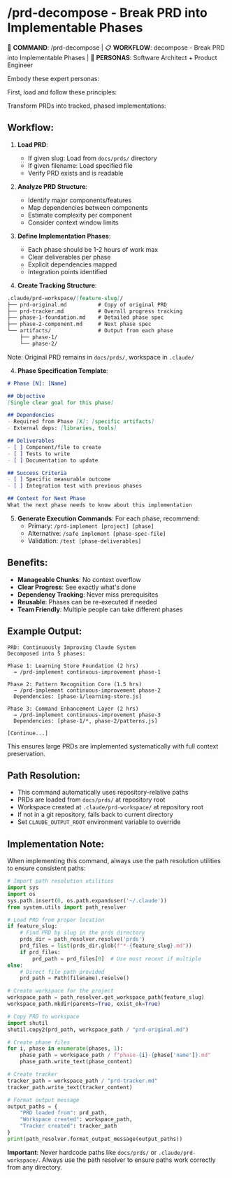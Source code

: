 # /prd-decompose - Break PRD into Implementable Phases

🎯 **COMMAND**: /prd-decompose | 📋 **WORKFLOW**: decompose - Break PRD into Implementable Phases | 👤 **PERSONAS**: Software Architect + Product Engineer

Embody these expert personas:
<!-- INCLUDE: system/personas.md#SOFTWARE_ARCHITECT -->
<!-- INCLUDE: system/personas.md#PRODUCT_ENGINEER -->

First, load and follow these principles:
<!-- INCLUDE: system/principles.md#CORE_PRINCIPLES -->

Transform PRDs into tracked, phased implementations:

## Workflow:

1. **Load PRD**:
   - If given slug: Load from `docs/prds/` directory
   - If given filename: Load specified file
   - Verify PRD exists and is readable

2. **Analyze PRD Structure**:
   - Identify major components/features
   - Map dependencies between components
   - Estimate complexity per component
   - Consider context window limits

2. **Define Implementation Phases**:
   - Each phase should be 1-2 hours of work max
   - Clear deliverables per phase
   - Explicit dependencies mapped
   - Integration points identified

3. **Create Tracking Structure**:
```markdown
.claude/prd-workspace/[feature-slug]/
├── prd-original.md          # Copy of original PRD
├── prd-tracker.md           # Overall progress tracking
├── phase-1-foundation.md    # Detailed phase spec
├── phase-2-component.md     # Next phase spec
└── artifacts/               # Output from each phase
    ├── phase-1/
    └── phase-2/
```

Note: Original PRD remains in `docs/prds/`, workspace in `.claude/`

4. **Phase Specification Template**:
```markdown
# Phase [N]: [Name]

## Objective
[Single clear goal for this phase]

## Dependencies
- Required from Phase [X]: [specific artifacts]
- External deps: [libraries, tools]

## Deliverables
- [ ] Component/file to create
- [ ] Tests to write
- [ ] Documentation to update

## Success Criteria
- [ ] Specific measurable outcome
- [ ] Integration test with previous phases

## Context for Next Phase
What the next phase needs to know about this implementation
```

5. **Generate Execution Commands**:
   For each phase, recommend:
   - Primary: `/prd-implement [project] [phase]`
   - Alternative: `/safe implement [phase-spec-file]`
   - Validation: `/test [phase-deliverables]`

## Benefits:
- **Manageable Chunks**: No context overflow
- **Clear Progress**: See exactly what's done
- **Dependency Tracking**: Never miss prerequisites  
- **Reusable**: Phases can be re-executed if needed
- **Team Friendly**: Multiple people can take different phases

## Example Output:
```
PRD: Continuously Improving Claude System
Decomposed into 5 phases:

Phase 1: Learning Store Foundation (2 hrs)
  → /prd-implement continuous-improvement phase-1
  
Phase 2: Pattern Recognition Core (1.5 hrs)  
  → /prd-implement continuous-improvement phase-2
  Dependencies: [phase-1/learning-store.js]

Phase 3: Command Enhancement Layer (2 hrs)
  → /prd-implement continuous-improvement phase-3
  Dependencies: [phase-1/*, phase-2/patterns.js]
  
[Continue...]
```

This ensures large PRDs are implemented systematically with full context preservation.

## Path Resolution:
- This command automatically uses repository-relative paths
- PRDs are loaded from `docs/prds/` at repository root
- Workspace created at `.claude/prd-workspace/` at repository root
- If not in a git repository, falls back to current directory
- Set `CLAUDE_OUTPUT_ROOT` environment variable to override

## Implementation Note:
When implementing this command, always use the path resolution utilities to ensure consistent paths:

```python
# Import path resolution utilities
import sys
import os
sys.path.insert(0, os.path.expanduser('~/.claude'))
from system.utils import path_resolver

# Load PRD from proper location
if feature_slug:
    # Find PRD by slug in the prds directory
    prds_dir = path_resolver.resolve('prds')
    prd_files = list(prds_dir.glob(f"*-{feature_slug}.md"))
    if prd_files:
        prd_path = prd_files[0]  # Use most recent if multiple
else:
    # Direct file path provided
    prd_path = Path(filename).resolve()

# Create workspace for the project
workspace_path = path_resolver.get_workspace_path(feature_slug)
workspace_path.mkdir(parents=True, exist_ok=True)

# Copy PRD to workspace
import shutil
shutil.copy2(prd_path, workspace_path / "prd-original.md")

# Create phase files
for i, phase in enumerate(phases, 1):
    phase_path = workspace_path / f"phase-{i}-{phase['name']}.md"
    phase_path.write_text(phase_content)

# Create tracker
tracker_path = workspace_path / "prd-tracker.md"
tracker_path.write_text(tracker_content)

# Format output message
output_paths = {
    "PRD loaded from": prd_path,
    "Workspace created": workspace_path,
    "Tracker created": tracker_path
}
print(path_resolver.format_output_message(output_paths))
```

**Important**: Never hardcode paths like `docs/prds/` or `.claude/prd-workspace/`. Always use the path resolver to ensure paths work correctly from any directory.